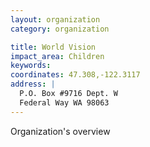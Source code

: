 ```yaml
---
layout: organization
category: organization

title: World Vision
impact_area: Children
keywords: 
coordinates: 47.308,-122.3117
address: |
  P.O. Box #9716 Dept. W
  Federal Way WA 98063
---
```

Organization's overview
